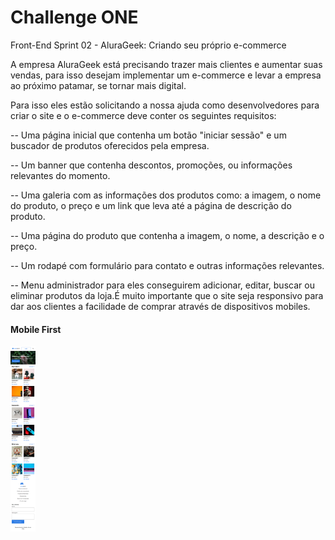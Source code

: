 # Challenge ONE
Front-End
Sprint 02 - AluraGeek: Criando seu próprio e-commerce

A empresa AluraGeek está precisando trazer mais clientes e aumentar suas vendas, para isso desejam implementar um e-commerce e levar a empresa ao próximo patamar, se tornar mais digital.

Para isso eles estão solicitando a nossa ajuda como desenvolvedores para criar o site e o e-commerce deve conter os seguintes requisitos:

-- Uma página inicial que contenha um botão "iniciar sessão" e um buscador de produtos oferecidos pela empresa.

-- Um banner que contenha descontos, promoções, ou informações relevantes do momento.

-- Uma galeria com as informações dos produtos como: a imagem, o nome do produto, o preço e um link que leva até a página de descrição do produto.

-- Uma página do produto que contenha a imagem, o nome, a descrição e o preço.

-- Um rodapé com formulário para contato e outras informações relevantes.

-- Menu administrador para eles conseguirem adicionar, editar, buscar ou eliminar produtos da loja.É muito importante que o site seja responsivo para dar aos clientes a facilidade de comprar através de dispositivos mobiles.

#### Mobile First
<img align="center" width="40" src="./assets/img/mobile.png" >